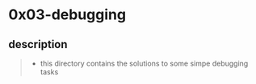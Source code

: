 # 0x03-debugging
## description
> * this directory contains the solutions to some simpe debugging tasks

